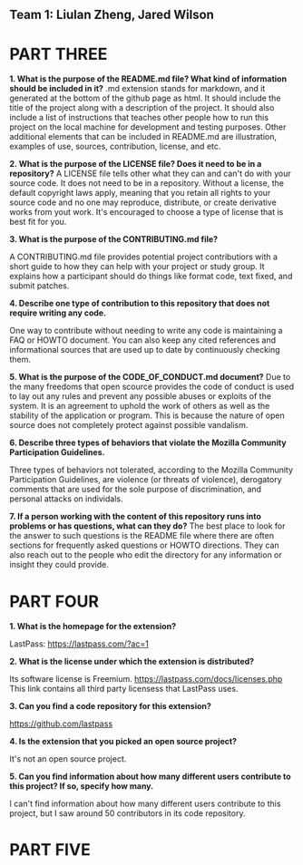 
Team 1: Liulan Zheng, Jared Wilson
-------------

PART THREE
==============


**1. What is the purpose of the README.md file? What kind of information should be included in it?**
.md extension stands for markdown, and it generated at the bottom of the github page as html. It should include the title of the project along with a description of the project. It should also include a list of instructions that teaches other people how to run this project on the local machine for development and testing purposes. Other additional elements that can be included in README.md are illustration, examples of use, sources, contribution, license, and etc.
  
**2. What is the purpose of the LICENSE file? Does it need to be in a repository?**
 A LICENSE file tells other what they can and can't do with your source code. It does not need to be in a repository. Without a license, the default copyright laws apply, meaning that you retain all rights to your source code and no one may reproduce, distribute, or create derivative works from yout work. It's encouraged to choose a type of license that is best fit for you.

**3. What is the purpose of the CONTRIBUTING.md file?**

A CONTRIBUTING.md file provides potential project contributiors with a short guide to how they can help with your project or study group. It explains how a participant should do things like format code, text fixed, and submit patches.

**4. Describe one type of contribution to this repository that does not require writing any code.**

One way to contribute without needing to write any code is maintaining a FAQ or HOWTO document. You can also keep any cited references and informational sources that are used up to date by continuously checking them. 

**5. What is the purpose of the CODE_OF_CONDUCT.md document?**
Due to the many freedoms that open scource provides the code of conduct is used to lay out any rules and prevent any possible abuses or exploits of the system. It is an agreement to uphold the work of others as well as the stability of the application or program. This is because the nature of open source does not completely protect against possible vandalism.

**6. Describe three types of behaviors that violate the Mozilla Community Participation Guidelines.**  

Three types of behaviors not tolerated, according to the Mozilla Community Participation Guidelines, are violence (or threats of violence), derogatory comments that are used for the sole purpose of discrimination, and personal attacks on individals.

**7. If a person working with the content of this repository runs into problems or has questions, what can they do?**
The best place to look for the answer to such questions is the README file where there are often sections for frequently asked questions or HOWTO directions. They can also reach out to the people who edit the directory for any information or insight they could provide. 


PART FOUR
==============

**1. What is the homepage for the extension?**

LastPass: https://lastpass.com/?ac=1

**2. What is the license under which the extension is distributed?**

Its software license is Freemium.
https://lastpass.com/docs/licenses.php This link contains all third party licensess that LastPass uses.

**3. Can you find a code repository for this extension?**

https://github.com/lastpass

**4. Is the extension that you picked an open source project?**

It's not an open source project.

**5. Can you find information about how many different users contribute to this project? If so, specify how many.**

I can't find information about how many different users contribute to this project, but I saw around 50 contributors in its code repository.


PART FIVE
==============
